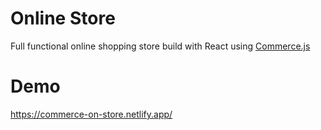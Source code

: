# Online Store

Full functional online shopping store build with React using [Commerce.js](https://commercejs.com/)

# Demo

https://commerce-on-store.netlify.app/
